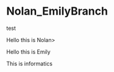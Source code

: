 # Nolan_EmilyBranch
<p>test<p>
<p>Hello this is Nolan><p>
<p>Hello this is Emily<p>
<p>This is informatics<p>
<!-- This is a test>